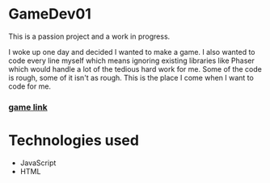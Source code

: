 # GameDev01

<p>This is a passion project and a work in progress.</p> 
<p>I woke up one day and decided I wanted to make a game. I also wanted to code every line myself which means ignoring existing libraries like Phaser which would handle a lot of the tedious hard work for me. Some of the code is rough, some of it isn't as rough. This is the place I come when I want to code for me.</p>

### [game link](https://vanillacoder.github.io/GameDev01/)

# Technologies used
+ JavaScript
+ HTML
